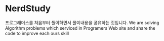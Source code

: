 # NerdStudy
프로그래머스를 처음부터 풀이하면서 풀이내용을 공유하는 깃입니다.
We are solving Algorithm problems which serviced in Programers Web site and share the code to improve each ours skill

